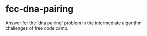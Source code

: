 # fcc-dna-pairing
Answer for the 'dna pairing' problem in the intermediate algorithm challenges of free code camp.
